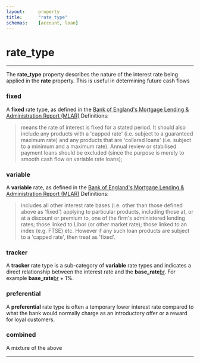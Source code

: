 ```yaml
---
layout:		property
title:		"rate_type"
schemas:	[account, loan]
---
```


# rate_type

---

The **rate_type** property describes the nature of the interest rate being applied in the **rate** property. This is useful in determining future cash flows

### fixed
A **fixed** rate type, as defined in the [Bank of England's Mortgage Lending & Administration Report (MLAR)][mlar] Definitions:
> means the rate of interest is fixed for a stated period. It should also include any products with a 'capped rate' (i.e. subject to a guaranteed maximum rate) and any products that are 'collared loans' (i.e. subject to a minimum and a maximum rate). Annual review or stabilised payment loans should be excluded (since the purpose is merely to smooth cash flow on variable rate loans);

### variable
A **variable** rate, as defined in the [Bank of England's Mortgage Lending & Administration Report (MLAR)][mlar] Definitions:
> includes all other interest rate bases (i.e. other than those defined above as 'fixed') applying to particular products, including those at, or at a discount or premium to, one of the firm's administered lending rates; those linked to Libor (or other market rate); those linked to an index (e.g. FTSE) etc. However if any such loan products are subject to a 'capped rate', then treat as 'fixed'.

### tracker
A **tracker** rate type is a sub-category of **variable** rate types and indicates a direct relationship between the interest rate and the **base_rate**[br]. For example **base_rate**[br] + 1%.

### preferential
A **preferential** rate type is often a temporary lower interest rate compared to what the bank would normally charge as an introductory offer or a reward for loyal customers.

### combined
A mixture of the above

---
[mlar]: http://www.bankofengland.co.uk/pra/documents/regulatorydata/mlar/sup_chapter16_annex19bg_20120401.pdf
[br]: https://github.com/suadelabs/fire/blob/master/documentation/properties/base_rate.md
